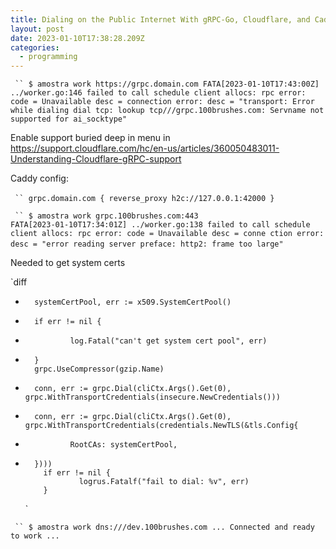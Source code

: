 ```yaml
---
title: Dialing on the Public Internet With gRPC-Go, Cloudflare, and Caddy
layout: post
date: 2023-01-10T17:38:28.209Z
categories:
  - programming
---
```

``` ``
$ amostra work https://grpc.domain.com
FATA[2023-01-10T17:43:00Z] ../worker.go:146 failed to call schedule client allocs: rpc error: code = Unavailable desc = connection error: desc = "transport: Error while dialing dial tcp: lookup tcp///grpc.100brushes.com: Servname not supported for ai_socktype"```

E﻿nable support buried deep in menu in https://support.cloudflare.com/hc/en-us/articles/360050483011-Understanding-Cloudflare-gRPC-support 

C﻿addy config:

``` ``
g﻿rpc.domain.com {
        reverse_proxy h2c://127.0.0.1:42000
}```﻿

``` ``
$ amostra work grpc.100brushes.com:443                         
FATA[2023-01-10T17:34:01Z] ../worker.go:138 failed to call schedule client allocs: rpc error: code = Unavailable desc = conne
ction error: desc = "error reading server preface: http2: frame too large"```﻿

N﻿eeded to get system certs

`﻿diff

* ```
    systemCertPool, err := x509.SystemCertPool()
  ```
* ```
    if err != nil {
  ```
* ```
            log.Fatal("can't get system cert pool", err)
  ```
* ```
    }
    grpc.UseCompressor(gzip.Name)
  ```
* ```
    conn, err := grpc.Dial(cliCtx.Args().Get(0), grpc.WithTransportCredentials(insecure.NewCredentials()))
  ```
* ```
    conn, err := grpc.Dial(cliCtx.Args().Get(0), grpc.WithTransportCredentials(credentials.NewTLS(&tls.Config{
  ```
* ```
            RootCAs: systemCertPool,
  ```
* ```
    })))
      if err != nil {
              logrus.Fatalf("fail to dial: %v", err)
      }
  ```

  `﻿

``` ``
$ amostra work dns:///dev.100brushes.com
.﻿.. Connected and ready to work ...```
